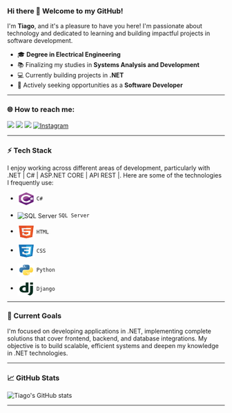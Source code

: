 
### Hi there 👋 Welcome to my GitHub!

I'm **Tiago**, and it's a pleasure to have you here! I'm passionate about technology and dedicated to learning and building impactful projects in software development.

- 🎓 **Degree in Electrical Engineering**  
- 📚 Finalizing my studies in **Systems Analysis and Development**
- 💻 Currently building projects in **.NET**
- 👀 Actively seeking opportunities as a **Software Developer**

---

### 🌐 How to reach me:

<div>
  <a href="https://discord.gg/qaVY4KyspD" target="_blank"><img src="https://img.shields.io/badge/Discord-7289DA?style=for-the-badge&logo=discord&logoColor=white" target="_blank"></a>
  <a href="mailto:tiagodaltro19@gmail.com"><img src="https://img.shields.io/badge/Gmail-D14836?style=for-the-badge&logo=gmail&logoColor=white" target="_blank"></a>
  <a href="https://www.linkedin.com/in/tiago-daltro-35241622a/" target="_blank"><img src="https://img.shields.io/badge/LinkedIn-0077B5?style=for-the-badge&logo=linkedin&logoColor=white" target="_blank"></a>
  <a href="https://www.instagram.com/tiagod30d/" target="_blank">
  <img src="https://img.shields.io/badge/Instagram-E4405F?style=for-the-badge&logo=instagram&logoColor=white" alt="Instagram" />
</a>

</div>

---

### ⚡ Tech Stack

I enjoy working across different areas of development, particularly with .NET | C# | ASP.NET CORE | API REST |. Here are some of the technologies I frequently use:

- <img align="center" alt="CSharp" height="30" width="40" src="https://raw.githubusercontent.com/devicons/devicon/master/icons/csharp/csharp-original.svg"> `C#`

- <img align="center" alt="SQL Server" height="30" width="40" src="https://img.icons8.com/color/48/000000/microsoft-sql-server.png"> `SQL Server`

- <img align="center" alt="HTML" height="30" width="40" src="https://raw.githubusercontent.com/devicons/devicon/master/icons/html5/html5-original.svg"> `HTML`

- <img align="center" alt="CSS" height="30" width="40" src="https://raw.githubusercontent.com/devicons/devicon/master/icons/css3/css3-original.svg"> `CSS`

- <img align="center" alt="Python" height="30" width="40" src="https://raw.githubusercontent.com/devicons/devicon/master/icons/python/python-original.svg"> `Python`

- <img align="center" alt="Django" height="30" width="40" src="https://raw.githubusercontent.com/devicons/devicon/master/icons/django/django-plain.svg"> `Django`


---

### 🚀 Current Goals
I'm focused on developing applications in .NET, implementing complete solutions that cover frontend, backend, and database integrations. My objective is to build scalable, efficient systems and deepen my knowledge in .NET technologies.

---

### 📈 GitHub Stats
![Tiago's GitHub stats](https://github-readme-stats.vercel.app/api?username=Ti7801&show_icons=true&theme=radical)

---

